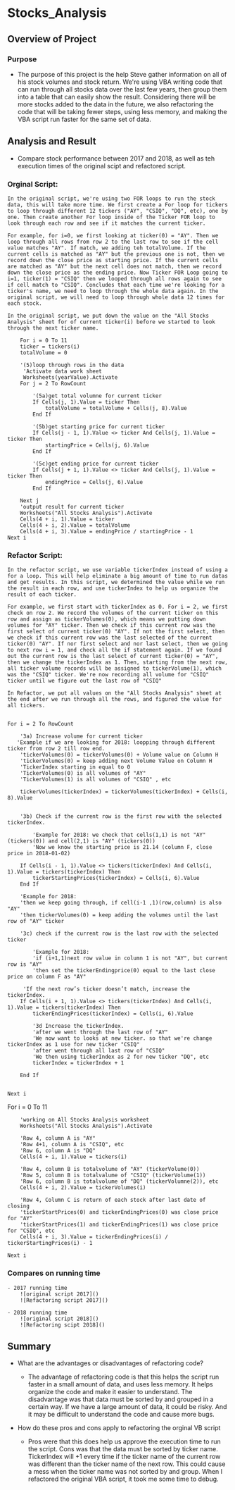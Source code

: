 # Stocks_Analysis

## Overview of Project

### Purpose
- The purpose of this project is the help Steve gather information on all of his stock volumes and stock return. We're using VBA writing code that can run through all stocks data over the last few years, then group them into a table that can easily show the result. Considering there will be more stocks added to the data in the future, we also refactoring the code that will be taking fewer steps, using less memory, and making the VBA script run faster for the same set of data.

## Analysis and Result

- Compare stock performance between 2017 and 2018, as well as teh execution times of the original scipt and refactored script.

 ### Orginal Script: 
    
    In the original script, we're using two FOR loops to run the stock data, this will take more time. We first create a For loop for tickers to loop through different 12 tickers ("AY", "CSIQ", "DQ", etc), one by one. Then create another For loop inside of the Ticker FOR loop to look through each row and see if it matches the current ticker. 
    
    For example, for i=0, we first looking at ticker(0) = "AY". Then we loop through all rows from row 2 to the last row to see if the cell value matches "AY". If match, we adding teh totalVolume. If the current cells is matched as "AY" but the previous one is not, then we record down the close price as starting price. If the current cells are matched as "AY" but the next cell does not match, then we record down the close price as the ending price. Now Ticker FOR Loop going to i=1, ticker(1) = "CSIQ" then we looped through all rows again to see if cell match to "CSIQ". Concludes that each time we're looking for a ticker's name, we need to loop through the whole data again. In the original script, we will need to loop through whole data 12 times for each stock.

    In the original script, we put down the value on the "All Stocks Analysis" sheet for of current ticker(i) before we started to look through the next ticker name.

        For i = 0 To 11
        ticker = tickers(i)
        totalVolume = 0
        
        '(5)loop through rows in the data
         'Activate data work sheet
         Worksheets(yearValue).Activate
        For j = 2 To RowCount
            
            '(5a)get total volumne for current ticker
            If Cells(j, 1).Value = ticker Then
                totalVolume = totalVolume + Cells(j, 8).Value
            End If
            
            '(5b)get starting price for current ticker
            If Cells(j - 1, 1).Value <> ticker And Cells(j, 1).Value = ticker Then
                startingPrice = Cells(j, 6).Value
            End If
            
            '(5c)get ending price for current ticker
            If Cells(j + 1, 1).Value <> ticker And Cells(j, 1).Value = ticker Then
                endingPrice = Cells(j, 6).Value
            End If
            
        Next j
        'output result for current ticker
        Worksheets("All Stocks Analysis").Activate
        Cells(4 + i, 1).Value = ticker
        Cells(4 + i, 2).Value = totalVolume
        Cells(4 + i, 3).Value = endingPrice / startingPrice - 1
    Next i

### Refactor Script:
    In the refactor script, we use variable tickerIndex instead of using a for a loop. This will help eliminate a big amount of time to run datas and get results. In this script, we determined the value while we run the result in each row, and use tickerIndex to help us organize the result of each ticker.
    
    For example, we first start with tickerIndex as 0. For i = 2, we first check on row 2. We record the volumes of the current ticker on this row and assign as tickerVolumes(0), which means we putting down volumes for "AY" ticker. Then we check if this current row was the first select of current ticker(0) "AY". If not the first select, then we check if this current row was the last selected of the current ticker(0) "AY". If nor first select and nor last select, then we going to next row i = 1, and check all the if statement again. If we found out the current row is the last select of current ticker(0) = "AY", then we change the tickerIndex as 1. Then, starting from the next row, all ticker volume records will be assigned to tickerVolume(1), which was the "CSIQ" ticker. We're now recording all volume for "CSIQ" ticker until we figure out the last row of "CSIQ"

    In Refactor, we put all values on the "All Stocks Analysis" sheet at the end after we run through all the rows, and figured the value for all tickers.


    For i = 2 To RowCount
    
        '3a) Increase volume for current ticker
       'Example if we are looking for 2018: loopping through different ticker from row 2 till row end.
        'tickerVolumes(0) = tickerVolumes(0) + Volume value on Column H
        'tickerVolumes(0) = keep adding next Volume Value on Column H
        'TickerIndex starting in equal to 0
        'TickerVolumes(0) is all volumes of "AY"
        'TickerVolumes(1) is all volumes of "CSIQ" , etc
        
        tickerVolumes(tickerIndex) = tickerVolumes(tickerIndex) + Cells(i, 8).Value

               
        '3b) Check if the current row is the first row with the selected tickerIndex.
        
            'Example for 2018: we check that cells(1,1) is not "AY"(tickers(0)) and cell(2,1) is "AY" (tickers(0))
            'Now we know the starting price is 21.14 (column F, close price in 2018-01-02)
            
        If Cells(i - 1, 1).Value <> tickers(tickerIndex) And Cells(i, 1).Value = tickers(tickerIndex) Then
            tickerStartingPrices(tickerIndex) = Cells(i, 6).Value
        End If
        
        'Example for 2018:
        'then we keep going through, if cell(i-1 ,1)(row,column) is also "AY"
        'then tickerVolumes(0) = keep adding the volumes until the last row of "AY" ticker
        
        '3c) check if the current row is the last row with the selected ticker
        
            'Example for 2018:
            'if (i+1,1)next row value in column 1 is not "AY", but current row is "AY"
            'then set the tickerEndingprice(0) equal to the last close price on column F as "AY"
            
         'If the next row’s ticker doesn’t match, increase the tickerIndex.
        If Cells(i + 1, 1).Value <> tickers(tickerIndex) And Cells(i, 1).Value = tickers(tickerIndex) Then
            tickerEndingPrices(tickerIndex) = Cells(i, 6).Value
            
            '3d Increase the tickerIndex.
            'after we went through the last row of "AY"
            'We now want to looks at new ticker. so that we're change tickerIndex as 1 use for new ticker "CSIQ"
            'after went through all last row of "CSIQ"
            'We then using tickerIndex as 2 for new ticker "DQ", etc
            tickerIndex = tickerIndex + 1

        End If

    
    Next i
For i = 0 To 11
        
        'working on All Stocks Analysis worksheet
        Worksheets("All Stocks Analysis").Activate
        
        'Row 4, column A is "AY"
        'Row 4+1, column A is "CSIQ", etc
        'Row 6, column A is "DQ"
        Cells(4 + i, 1).Value = tickers(i)
        
        'Row 4, column B is totalvolume of "AY" (tickerVolume(0))
        'Row 5, column B is totalvalume of "CSIQ" (tickerVolume(1))
        'Row 6, column B is totalvolume of "DQ" (tickerVolumne(2)), etc
        Cells(4 + i, 2).Value = tickerVolumes(i)
        
        'Row 4, Column C is return of each stock after last date of closing
        'tickerStartPrices(0) and tickerEndingPrices(0) was close price for "AY"
        'tickerStartPrices(1) and tickerEndingPrices(1) was close price for "CSIQ", etc
        Cells(4 + i, 3).Value = tickerEndingPrices(i) / tickerStartingPrices(i) - 1
        
    Next i

### Compares on running time
    - 2017 running time
        ![original script 2017]()
        ![Refactoring script 2017]()

    - 2018 running time
        ![original script 2018]()
        ![Refactoring scipt 2018]()

## Summary

- What are the advantages or disadvantages of refactoring code?
    - The advantage of refactoring code is that this helps the script run faster in a small amount of data, and uses less memory. It helps organize the code and make it easier to understand. The disadvantage was that data must be sorted by and grouped in a certain way. If we have a large amount of data, it could be risky. And it may be difficult to understand the code and cause more bugs.

- How do these pros and cons apply to refactoring the orginal VB script
    - Pros were that this does help us approve the execution time to run the script. Cons was that the data must be sorted by ticker name. TickerIndex will +1 every time if the ticker name of the current row was different than the ticker name of the next row. This could cause a mess when the ticker name was not sorted by and group. When I refactored the original VBA script, it took me some time to debug. 

